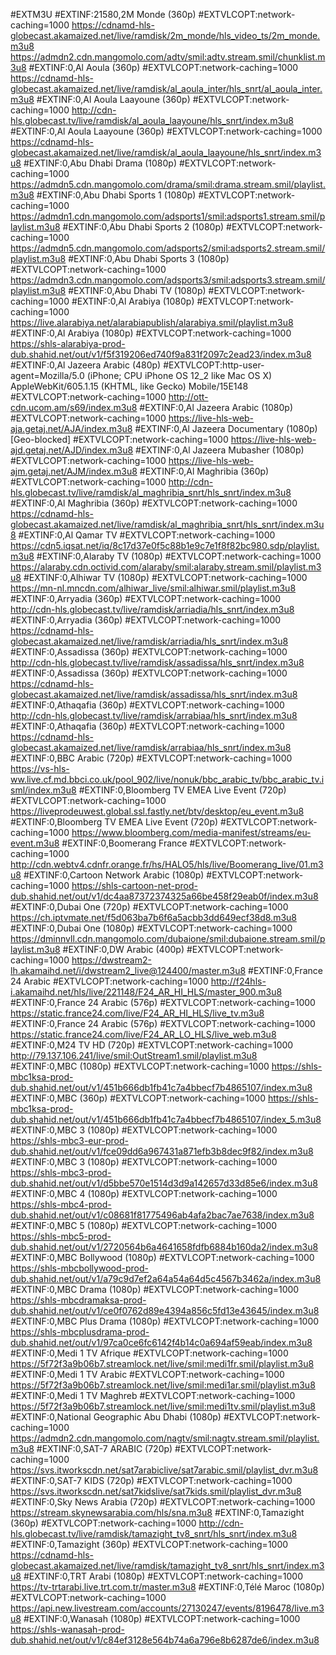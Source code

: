 #EXTM3U
#EXTINF:21580,2M Monde (360p)
#EXTVLCOPT:network-caching=1000
https://cdnamd-hls-globecast.akamaized.net/live/ramdisk/2m_monde/hls_video_ts/2m_monde.m3u8
https://admdn2.cdn.mangomolo.com/adtv/smil:adtv.stream.smil/chunklist.m3u8
#EXTINF:0,Al Aoula (360p)
#EXTVLCOPT:network-caching=1000
https://cdnamd-hls-globecast.akamaized.net/live/ramdisk/al_aoula_inter/hls_snrt/al_aoula_inter.m3u8
#EXTINF:0,Al Aoula Laayoune (360p)
#EXTVLCOPT:network-caching=1000
http://cdn-hls.globecast.tv/live/ramdisk/al_aoula_laayoune/hls_snrt/index.m3u8
#EXTINF:0,Al Aoula Laayoune (360p)
#EXTVLCOPT:network-caching=1000
https://cdnamd-hls-globecast.akamaized.net/live/ramdisk/al_aoula_laayoune/hls_snrt/index.m3u8
#EXTINF:0,Abu Dhabi Drama (1080p)
#EXTVLCOPT:network-caching=1000
https://admdn5.cdn.mangomolo.com/drama/smil:drama.stream.smil/playlist.m3u8
#EXTINF:0,Abu Dhabi Sports 1 (1080p)
#EXTVLCOPT:network-caching=1000
https://admdn1.cdn.mangomolo.com/adsports1/smil:adsports1.stream.smil/playlist.m3u8
#EXTINF:0,Abu Dhabi Sports 2 (1080p)
#EXTVLCOPT:network-caching=1000
https://admdn5.cdn.mangomolo.com/adsports2/smil:adsports2.stream.smil/playlist.m3u8
#EXTINF:0,Abu Dhabi Sports 3 (1080p)
#EXTVLCOPT:network-caching=1000
https://admdn3.cdn.mangomolo.com/adsports3/smil:adsports3.stream.smil/playlist.m3u8
#EXTINF:0,Abu Dhabi TV (1080p)
#EXTVLCOPT:network-caching=1000
#EXTINF:0,Al Arabiya (1080p)
#EXTVLCOPT:network-caching=1000
https://live.alarabiya.net/alarabiapublish/alarabiya.smil/playlist.m3u8
#EXTINF:0,Al Arabiya (1080p)
#EXTVLCOPT:network-caching=1000
https://shls-alarabiya-prod-dub.shahid.net/out/v1/f5f319206ed740f9a831f2097c2ead23/index.m3u8
#EXTINF:0,Al Jazeera Arabic (480p)
#EXTVLCOPT:http-user-agent=Mozilla/5.0 (iPhone; CPU iPhone OS 12_2 like Mac OS X) AppleWebKit/605.1.15 (KHTML, like Gecko) Mobile/15E148
#EXTVLCOPT:network-caching=1000
http://ott-cdn.ucom.am/s69/index.m3u8
#EXTINF:0,Al Jazeera Arabic (1080p)
#EXTVLCOPT:network-caching=1000
https://live-hls-web-aja.getaj.net/AJA/index.m3u8
#EXTINF:0,Al Jazeera Documentary (1080p) [Geo-blocked]
#EXTVLCOPT:network-caching=1000
https://live-hls-web-ajd.getaj.net/AJD/index.m3u8
#EXTINF:0,Al Jazeera Mubasher (1080p)
#EXTVLCOPT:network-caching=1000
https://live-hls-web-ajm.getaj.net/AJM/index.m3u8
#EXTINF:0,Al Maghribia (360p)
#EXTVLCOPT:network-caching=1000
http://cdn-hls.globecast.tv/live/ramdisk/al_maghribia_snrt/hls_snrt/index.m3u8
#EXTINF:0,Al Maghribia (360p)
#EXTVLCOPT:network-caching=1000
https://cdnamd-hls-globecast.akamaized.net/live/ramdisk/al_maghribia_snrt/hls_snrt/index.m3u8
#EXTINF:0,Al Qamar TV
#EXTVLCOPT:network-caching=1000
https://cdn5.iqsat.net/iq/8c17d37e0f5c88b1e9c7e1f8f82bc980.sdp/playlist.m3u8
#EXTINF:0,Alaraby TV (1080p)
#EXTVLCOPT:network-caching=1000
https://alaraby.cdn.octivid.com/alaraby/smil:alaraby.stream.smil/playlist.m3u8
#EXTINF:0,Alhiwar TV (1080p)
#EXTVLCOPT:network-caching=1000
https://mn-nl.mncdn.com/alhiwar_live/smil:alhiwar.smil/playlist.m3u8
#EXTINF:0,Arryadia (360p)
#EXTVLCOPT:network-caching=1000
http://cdn-hls.globecast.tv/live/ramdisk/arriadia/hls_snrt/index.m3u8
#EXTINF:0,Arryadia (360p)
#EXTVLCOPT:network-caching=1000
https://cdnamd-hls-globecast.akamaized.net/live/ramdisk/arriadia/hls_snrt/index.m3u8
#EXTINF:0,Assadissa (360p)
#EXTVLCOPT:network-caching=1000
http://cdn-hls.globecast.tv/live/ramdisk/assadissa/hls_snrt/index.m3u8
#EXTINF:0,Assadissa (360p)
#EXTVLCOPT:network-caching=1000
https://cdnamd-hls-globecast.akamaized.net/live/ramdisk/assadissa/hls_snrt/index.m3u8
#EXTINF:0,Athaqafia (360p)
#EXTVLCOPT:network-caching=1000
http://cdn-hls.globecast.tv/live/ramdisk/arrabiaa/hls_snrt/index.m3u8
#EXTINF:0,Athaqafia (360p)
#EXTVLCOPT:network-caching=1000
https://cdnamd-hls-globecast.akamaized.net/live/ramdisk/arrabiaa/hls_snrt/index.m3u8
#EXTINF:0,BBC Arabic (720p)
#EXTVLCOPT:network-caching=1000
https://vs-hls-ww.live.cf.md.bbci.co.uk/pool_902/live/nonuk/bbc_arabic_tv/bbc_arabic_tv.isml/index.m3u8
#EXTINF:0,Bloomberg TV EMEA Live Event (720p)
#EXTVLCOPT:network-caching=1000
https://liveprodeuwest.global.ssl.fastly.net/btv/desktop/eu_event.m3u8
#EXTINF:0,Bloomberg TV EMEA Live Event (720p)
#EXTVLCOPT:network-caching=1000
https://www.bloomberg.com/media-manifest/streams/eu-event.m3u8
#EXTINF:0,Boomerang France
#EXTVLCOPT:network-caching=1000
http://cdn.webtv4.cdnfr.orange.fr/hs/HALO5/hls/live/Boomerang_live/01.m3u8
#EXTINF:0,Cartoon Network Arabic (1080p)
#EXTVLCOPT:network-caching=1000
https://shls-cartoon-net-prod-dub.shahid.net/out/v1/dc4aa87372374325a66be458f29eab0f/index.m3u8
#EXTINF:0,Dubai One (720p)
#EXTVLCOPT:network-caching=1000
https://ch.iptvmate.net/f5d063ba7b6f6a5acbb3dd649ecf38d8.m3u8
#EXTINF:0,Dubai One (1080p)
#EXTVLCOPT:network-caching=1000
https://dminnvll.cdn.mangomolo.com/dubaione/smil:dubaione.stream.smil/playlist.m3u8
#EXTINF:0,DW Arabic (400p)
#EXTVLCOPT:network-caching=1000
https://dwstream2-lh.akamaihd.net/i/dwstream2_live@124400/master.m3u8
#EXTINF:0,France 24 Arabic
#EXTVLCOPT:network-caching=1000
http://f24hls-i.akamaihd.net/hls/live/221148/F24_AR_HI_HLS/master_900.m3u8
#EXTINF:0,France 24 Arabic (576p)
#EXTVLCOPT:network-caching=1000
https://static.france24.com/live/F24_AR_HI_HLS/live_tv.m3u8
#EXTINF:0,France 24 Arabic (576p)
#EXTVLCOPT:network-caching=1000
https://static.france24.com/live/F24_AR_LO_HLS/live_web.m3u8
#EXTINF:0,M24 TV HD (720p)
#EXTVLCOPT:network-caching=1000
http://79.137.106.241/live/smil:OutStream1.smil/playlist.m3u8
#EXTINF:0,MBC (1080p)
#EXTVLCOPT:network-caching=1000
https://shls-mbc1ksa-prod-dub.shahid.net/out/v1/451b666db1fb41c7a4bbecf7b4865107/index.m3u8
#EXTINF:0,MBC (360p)
#EXTVLCOPT:network-caching=1000
https://shls-mbc1ksa-prod-dub.shahid.net/out/v1/451b666db1fb41c7a4bbecf7b4865107/index_5.m3u8
#EXTINF:0,MBC 3 (1080p)
#EXTVLCOPT:network-caching=1000
https://shls-mbc3-eur-prod-dub.shahid.net/out/v1/fce09dd6a967431a871efb3b8dec9f82/index.m3u8
#EXTINF:0,MBC 3 (1080p)
#EXTVLCOPT:network-caching=1000
https://shls-mbc3-prod-dub.shahid.net/out/v1/d5bbe570e1514d3d9a142657d33d85e6/index.m3u8
#EXTINF:0,MBC 4 (1080p)
#EXTVLCOPT:network-caching=1000
https://shls-mbc4-prod-dub.shahid.net/out/v1/c08681f81775496ab4afa2bac7ae7638/index.m3u8
#EXTINF:0,MBC 5 (1080p)
#EXTVLCOPT:network-caching=1000
https://shls-mbc5-prod-dub.shahid.net/out/v1/2720564b6a4641658fdfb6884b160da2/index.m3u8
#EXTINF:0,MBC Bollywood (1080p)
#EXTVLCOPT:network-caching=1000
https://shls-mbcbollywood-prod-dub.shahid.net/out/v1/a79c9d7ef2a64a54a64d5c4567b3462a/index.m3u8
#EXTINF:0,MBC Drama (1080p)
#EXTVLCOPT:network-caching=1000
https://shls-mbcdramaksa-prod-dub.shahid.net/out/v1/ce0f0762d89e4394a856c5fd13e43645/index.m3u8
#EXTINF:0,MBC Plus Drama (1080p)
#EXTVLCOPT:network-caching=1000
https://shls-mbcplusdrama-prod-dub.shahid.net/out/v1/97ca0ce6fc6142f4b14c0a694af59eab/index.m3u8
#EXTINF:0,Medi 1 TV Afrique
#EXTVLCOPT:network-caching=1000
https://5f72f3a9b06b7.streamlock.net/live/smil:medi1fr.smil/playlist.m3u8
#EXTINF:0,Medi 1 TV Arabic
#EXTVLCOPT:network-caching=1000
https://5f72f3a9b06b7.streamlock.net/live/smil:medi1ar.smil/playlist.m3u8
#EXTINF:0,Medi 1 TV Maghreb
#EXTVLCOPT:network-caching=1000
https://5f72f3a9b06b7.streamlock.net/live/smil:medi1tv.smil/playlist.m3u8
#EXTINF:0,National Geographic Abu Dhabi (1080p)
#EXTVLCOPT:network-caching=1000
https://admdn2.cdn.mangomolo.com/nagtv/smil:nagtv.stream.smil/playlist.m3u8
#EXTINF:0,SAT-7 ARABIC (720p)
#EXTVLCOPT:network-caching=1000
https://svs.itworkscdn.net/sat7arabiclive/sat7arabic.smil/playlist_dvr.m3u8
#EXTINF:0,SAT-7 KIDS (720p)
#EXTVLCOPT:network-caching=1000
https://svs.itworkscdn.net/sat7kidslive/sat7kids.smil/playlist_dvr.m3u8
#EXTINF:0,Sky News Arabia (720p)
#EXTVLCOPT:network-caching=1000
https://stream.skynewsarabia.com/hls/sna.m3u8
#EXTINF:0,Tamazight (360p)
#EXTVLCOPT:network-caching=1000
http://cdn-hls.globecast.tv/live/ramdisk/tamazight_tv8_snrt/hls_snrt/index.m3u8
#EXTINF:0,Tamazight (360p)
#EXTVLCOPT:network-caching=1000
https://cdnamd-hls-globecast.akamaized.net/live/ramdisk/tamazight_tv8_snrt/hls_snrt/index.m3u8
#EXTINF:0,TRT Arabi (1080p)
#EXTVLCOPT:network-caching=1000
https://tv-trtarabi.live.trt.com.tr/master.m3u8
#EXTINF:0,Télé Maroc (1080p)
#EXTVLCOPT:network-caching=1000
https://api.new.livestream.com/accounts/27130247/events/8196478/live.m3u8
#EXTINF:0,Wanasah (1080p)
#EXTVLCOPT:network-caching=1000
https://shls-wanasah-prod-dub.shahid.net/out/v1/c84ef3128e564b74a6a796e8b6287de6/index.m3u8


